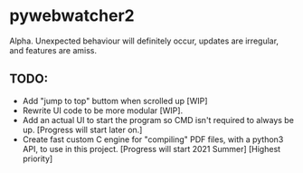 # pywebwatcher2
Alpha. Unexpected behaviour will definitely occur, updates are irregular, and features are amiss.

## TODO:
- Add "jump to top" buttom when scrolled up [WIP]
- Rewrite UI code to be more modular [WIP].
- Add an actual UI to start the program so CMD isn't required to always be up. [Progress will start later on.]
- Create fast custom C engine for "compiling" PDF files, with a python3 API, to use in this project. [Progress will start 2021 Summer] [Highest priority]
